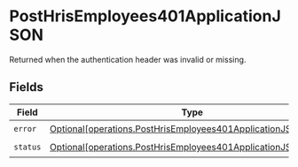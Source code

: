 # PostHrisEmployees401ApplicationJSON

Returned when the authentication header was invalid or missing.


## Fields

| Field                                                                                                                                      | Type                                                                                                                                       | Required                                                                                                                                   | Description                                                                                                                                |
| ------------------------------------------------------------------------------------------------------------------------------------------ | ------------------------------------------------------------------------------------------------------------------------------------------ | ------------------------------------------------------------------------------------------------------------------------------------------ | ------------------------------------------------------------------------------------------------------------------------------------------ |
| `error`                                                                                                                                    | [Optional[operations.PostHrisEmployees401ApplicationJSONError]](undefined/models/operations/posthrisemployees401applicationjsonerror.md)   | :heavy_check_mark:                                                                                                                         | N/A                                                                                                                                        |
| `status`                                                                                                                                   | [Optional[operations.PostHrisEmployees401ApplicationJSONStatus]](undefined/models/operations/posthrisemployees401applicationjsonstatus.md) | :heavy_check_mark:                                                                                                                         | N/A                                                                                                                                        |